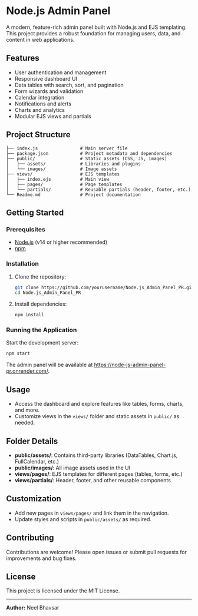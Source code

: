 # Node.js Admin Panel

A modern, feature-rich admin panel built with Node.js and EJS templating. This project provides a robust foundation for managing users, data, and content in web applications.

## Features

- User authentication and management
- Responsive dashboard UI
- Data tables with search, sort, and pagination
- Form wizards and validation
- Calendar integration
- Notifications and alerts
- Charts and analytics
- Modular EJS views and partials

## Project Structure

```
├── index.js                # Main server file
├── package.json            # Project metadata and dependencies
├── public/                 # Static assets (CSS, JS, images)
│   ├── assets/             # Libraries and plugins
│   └── images/             # Image assets
├── views/                  # EJS templates
│   ├── index.ejs           # Main view
│   ├── pages/              # Page templates
│   └── partials/           # Reusable partials (header, footer, etc.)
└── Readme.md               # Project documentation
```

## Getting Started

### Prerequisites

- [Node.js](https://nodejs.org/) (v14 or higher recommended)
- [npm](https://www.npmjs.com/)

### Installation

1. Clone the repository:
   ```sh
   git clone https://github.com/yourusername/Node.js_Admin_Panel_PR.git
   cd Node.js_Admin_Panel_PR
   ```
2. Install dependencies:
   ```sh
   npm install
   ```

### Running the Application

Start the development server:

```sh
npm start
```

The admin panel will be available at https://node-js-admin-panel-pr.onrender.com/.

## Usage

- Access the dashboard and explore features like tables, forms, charts, and more.
- Customize views in the `views/` folder and static assets in `public/` as needed.

## Folder Details

- **public/assets/**: Contains third-party libraries (DataTables, Chart.js, FullCalendar, etc.)
- **public/images/**: All image assets used in the UI
- **views/pages/**: EJS templates for different pages (tables, forms, etc.)
- **views/partials/**: Header, footer, and other reusable components

## Customization

- Add new pages in `views/pages/` and link them in the navigation.
- Update styles and scripts in `public/assets/` as required.

## Contributing

Contributions are welcome! Please open issues or submit pull requests for improvements and bug fixes.

## License

This project is licensed under the MIT License.

---
**Author:** Neel Bhavsar